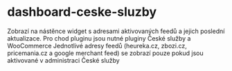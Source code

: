 ﻿# dashboard-ceske-sluzby

Zobrazí na nástěnce widget s adresami aktivovaných feedů a jejich poslední aktualizace. Pro chod pluginu jsou nutné pluginy České služby a WooCommerce
Jednotlivé adresy feedů (heureka.cz, zbozi.cz, pricemania.cz a google merchant feed) se zobrazí pouze pokud jsou aktivované v administraci České služby
